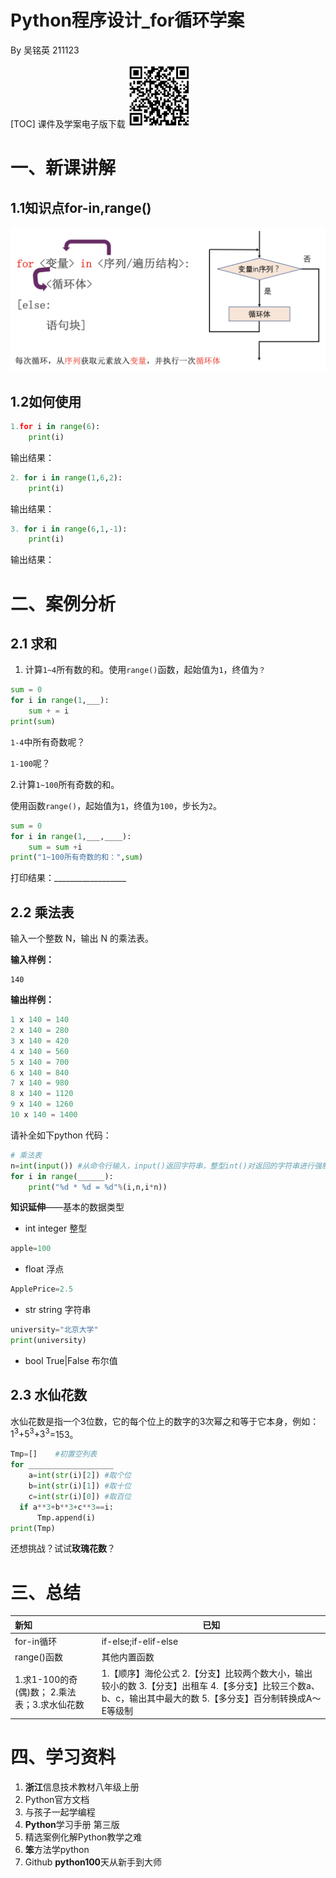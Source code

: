 # Python程序设计_for循环学案

By 吴铭英 211123

[TOC]
课件及学案电子版下载
<img src="./pic/2.png" alt="avatar" style="zoom:20%;" align = center/>

# 一、新课讲解

## 1.1知识点for-in,range()

<img src="./pic/1.png" alt="avatar" style="zoom:50%;" align = center/>



## 1.2如何使用

```python
1.for i in range(6):
    print(i) 
```

输出结果：



```python
2. for i in range(1,6,2):
    print(i)
```

输出结果：



```python
3. for i in range(6,1,-1):
    print(i)
```

输出结果：



# 二、案例分析

## 2.1 求和

1. 计算```1~4```所有数的和。使用```range()```函数，起始值为```1```，终值为```？```

```python
sum = 0
for i in range(1,___):
	sum + = i
print(sum)
```

```1-4```中所有奇数呢？

```1-100```呢？



2.计算```1~100```所有奇数的和。

使用函数```range()```，起始值为```1```，终值为```100```，步长为```2```。

```python
sum = 0
for i in range(1,___,____):
	sum = sum +i
print("1~100所有奇数的和：",sum)
```

打印结果：__________________

## 2.2 乘法表

输入一个整数 N，输出 N 的乘法表。

**输入样例：**

```
140
```

**输出样例：**

```C++
1 x 140 = 140
2 x 140 = 280
3 x 140 = 420
4 x 140 = 560
5 x 140 = 700
6 x 140 = 840
7 x 140 = 980
8 x 140 = 1120
9 x 140 = 1260
10 x 140 = 1400
```

请补全如下python 代码：

```python
# 乘法表
n=int(input()) #从命令行输入，input()返回字符串，整型int()对返回的字符串进行强制类型转换。
for i in range(______):
    print("%d * %d = %d"%(i,n,i*n))
```

**知识延伸**——基本的数据类型

* int  integer 整型   

```python
apple=100                                                                 
```

* float 浮点 

```python
ApplePrice=2.5
```

* str  string 字符串 

```python
university="北京大学"
print(university)
```

* bool  True|False 布尔值

## 2.3 水仙花数

水仙花数是指一个3位数，它的每个位上的数字的3次幂之和等于它本身，例如：$1^3$+$5^3$+$3^3$=153。

```python
Tmp=[]    #初置空列表
for ___________________
	a=int(str(i)[2]) #取个位
	b=int(str(i)[1]) #取十位
	c=int(str(i)[0]) #取百位
  if a**3+b**3+c**3==i:
      Tmp.append(i)
print(Tmp)
```

还想挑战？试试**玫瑰花数**？

# 三、总结

| **新知**                                      | **已知**                                                     |
| :-------------------------------------------- | ------------------------------------------------------------ |
| for-in循环                                    | if-else;if-elif-else                                         |
| range()函数                                   | 其他内置函数                                                 |
| 1.求1-100的奇(偶)数；  2.乘法表；3.求水仙花数 | 1.【顺序】海伦公式  2.【分支】比较两个数大小，输出较小的数  3.【分支】出租车  4.【多分支】比较三个数a、b、c，输出其中最大的数  5.【多分支】百分制转换成A～E等级制 |

# 四、学习资料

1. **浙江**信息技术教材八年级上册
2. Python官方文档
3. 与孩子一起学编程
4. **Python**学习手册 第三版
5. 精选案例化解Python教学之难
6. **笨**方法学python
7. Github **python100**天从新手到大师

